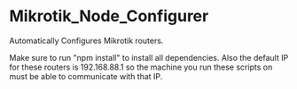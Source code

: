 # Mikrotik_Node_Configurer
Automatically Configures Mikrotik routers.

Make sure to run "npm install" to install all dependencies.
Also the default IP for these routers is 192.168.88.1 so the machine you run these scripts on must be able to communicate with that IP.
